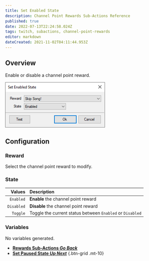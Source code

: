 ```yaml
---
title: Set Enabled State
description: Channel Point Rewards Sub-Actions Reference
published: true
date: 2022-07-13T22:24:58.024Z
tags: twitch, subactions, channel-point-rewards
editor: markdown
dateCreated: 2021-11-02T04:11:44.953Z
---
```


## Overview
Enable or disable a channel point reward.

![sub-action-rewards-set-enabled-state-001.png](/sub-action-rewards-set-enabled-state-001.png)

## Configuration
### Reward
Select the channel point reward to modify.

### State
| Values | Description |
|-------:|:------------|
|`Enabled`| **Enable** the channel point reward
|`Disabled`| **Disable** the channel point reward
|`Toggle`| Toggle the current status between `Enabled` or `Disabled`

### Variables
No variables generated.


- [<i class="mdi mdi-chevron-left"></i>**Rewards Sub-Actions *Go Back***](/en/Sub-Actions/Rewards)
- [<i class="mdi mdi-twitch text--twitch"></i>**Set Paused State *Up Next***](/en/Sub-Actions/Rewards/Set-Paused-State)
{.btn-grid .mt-10}
